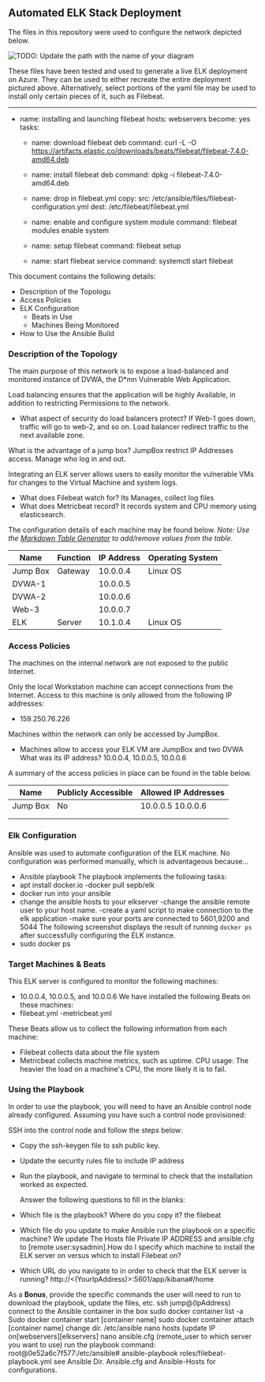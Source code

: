 ## Automated ELK Stack Deployment

The files in this repository were used to configure the network depicted below.

![TODO: Update the path with the name of your diagram](Images/diagram_filename.png)

These files have been tested and used to generate a live ELK deployment on Azure. They can be used to either recreate the entire deployment pictured above. Alternatively, select portions of the yaml file may be used to install only certain pieces of it, such as Filebeat.

  ---
- name: installing and launching filebeat
  hosts: webservers
  become: yes
  tasks:

  - name: download filebeat deb
    command: curl -L -O https://artifacts.elastic.co/downloads/beats/filebeat/filebeat-7.4.0-amd64.deb


  - name: install filebeat deb
    command: dpkg -i filebeat-7.4.0-amd64.deb

  - name: drop in filebeat.yml
    copy:
      src: /etc/ansible/files/filebeat-configuration.yml
      dest: /etc/filebeat/filebeat.yml

  - name: enable and configure system module
    command: filebeat modules enable system

  - name: setup filebeat
    command: filebeat setup

  - name: start filebeat service
    command: systemctl start filebeat



This document contains the following details:
- Description of the Topologu
- Access Policies
- ELK Configuration
  - Beats in Use
  - Machines Being Monitored
- How to Use the Ansible Build


### Description of the Topology

The main purpose of this network is to expose a load-balanced and monitored instance of DVWA, the D*mn Vulnerable Web Application.

Load balancing ensures that the application will be highly Available, in addition to restricting Permissions to the network.
-  What aspect of security do load balancers protect? If Web-1 goes down, traffic will go to web-2, and so on. Load balancer redirect traffic to the next available zone.

 What is the advantage of a jump box? JumpBox restrict IP Addresses access. Manage who log in and out.

Integrating an ELK server allows users to easily monitor the vulnerable VMs for changes to the Virtual Machine and system  logs.
- What does Filebeat watch for? Its Manages, collect log files
-  What does Metricbeat record? It records system and CPU memory using elasticsearch.

The configuration details of each machine may be found below.
_Note: Use the [Markdown Table Generator](http://www.tablesgenerator.com/markdown_tables) to add/remove values from the table_.

| Name     | Function | IP Address | Operating System |
|----------|----------|------------|------------------|
| Jump Box | Gateway  | 10.0.0.4   | Linux OS         |
| DVWA-1   |          | 10.0.0.5   |                  |                              
| DVWA-2   |          | 10.0.0.6   |                  |
| Web-3    |          | 10.0.0.7   |                  |                             
| ELK      |Server    | 10.1.0.4   | Linux OS         |

### Access Policies

The machines on the internal network are not exposed to the public Internet. 

Only the local Workstation machine can accept connections from the Internet. Access to this machine is only allowed from the following IP addresses:
- 159.250.76.226

Machines within the network can only be accessed by JumpBox.
- Machines allow to access your ELK VM are JumpBox and two DVWA 
What was its IP address? 10.0.0.4, 10.0.0.5, 10.0.0.6

A summary of the access policies in place can be found in the table below.

| Name     | Publicly Accessible | Allowed IP Addresses |
|----------|---------------------|----------------------|
| Jump Box | No                  | 10.0.0.5 10.0.0.6    |
|          |                     |                      |
|          |                     |                      |

### Elk Configuration

Ansible was used to automate configuration of the ELK machine. No configuration was performed manually, which is advantageous because...
- Ansible playbook 
The playbook implements the following tasks:
- apt install docker.io
-docker pull sepb/elk
- docker run into your ansible
- change the ansible hosts to your elkserver
-change the ansible remote user to your host name.
-create a yaml script to make connection to the elk application
-make sure your ports are connected to 5601,9200 and 5044
The following screenshot displays the result of running `docker ps` after successfully configuring the ELK instance.
- sudo docker ps



### Target Machines & Beats
This ELK server is configured to monitor the following machines:
- 10.0.0.4, 10.0.0.5, and 10.0.0.6
We have installed the following Beats on these machines:
- filebeat.yml  -metricbeat.yml

These Beats allow us to collect the following information from each machine:
- Filebeat collects data about the file system
- Metricbeat collects machine metrics, such as uptime.
CPU usage: The heavier the load on a machine's CPU, the more likely it is to fail.
### Using the Playbook
In order to use the playbook, you will need to have an Ansible control node already configured. Assuming you have such a control node provisioned: 

SSH into the control node and follow the steps below:
- Copy the ssh-keygen file to ssh public key.
- Update the security rules file to include IP address
- Run the playbook, and navigate to terminal to check that the installation worked as expected.

  Answer the following questions to fill in the blanks:
- Which file is the playbook? Where do you copy it? the filebeat 
- Which file do you update to make Ansible run the playbook on a specific machine? We update The Hosts file Private IP ADDRESS and ansible.cfg to [remote user:sysadmin].How do I specify which machine to install the ELK server on versus which to install Filebeat on?
- Which URL do you navigate to in order to check that the ELK server is running? http://<(YourIpAddress)>:5601/app/kibana#/home

As a **Bonus**, provide the specific commands the user will need to run to download the playbook, update the files, etc.
ssh jump@(IpAddress)
connect to the Ansible container in the box
sudo docker container list -a
Sudo docker container start [container name]
sudo docker container attach [container name]
change dir. /etc/ansible
nano hosts (update IP on[webservers][elkservers]
nano ansible.cfg (remote_user to which server you want to use)
run the playbook command: root@0e52a6c7f577:/etc/ansible# ansible-playbook roles/filebeat-playbook.yml
see Ansible Dir. Ansible.cfg and Ansible-Hosts for configurations.